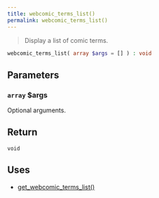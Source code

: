 ```yaml
---
title: webcomic_terms_list()
permalink: webcomic_terms_list()
---
```


> Display a list of comic terms.

```php
webcomic_terms_list( array $args = [] ) : void
```

## Parameters

### `array` $args
Optional arguments.

## Return

`void`

## Uses
- [get_webcomic_terms_list()](get_webcomic_terms_list())
